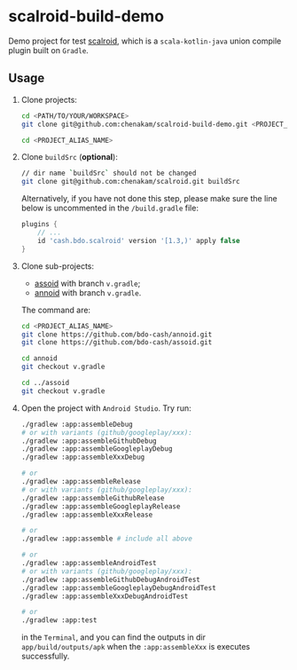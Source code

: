 # scalroid-build-demo

Demo project for test [scalroid](https://github.com/chenakam/scalroid), which is a `scala-kotlin-java` union compile plugin built on `Gradle`.

## Usage

1. Clone projects:
   ```bash
   cd <PATH/TO/YOUR/WORKSPACE>
   git clone git@github.com:chenakam/scalroid-build-demo.git <PROJECT_ALIAS_NAME>

   cd <PROJECT_ALIAS_NAME>
   ```

2. Clone `buildSrc` (**optional**):
   ```bash
   // dir name `buildSrc` should not be changed
   git clone git@github.com:chenakam/scalroid.git buildSrc
   ```

   Alternatively, if you have not done this step, please make sure the line below is uncommented in the `/build.gradle` file:
   ```groovy
   plugins {
       // ...
       id 'cash.bdo.scalroid' version '[1.3,)' apply false
   }
   ```

3. Clone sub-projects:
    - [assoid](https://github.com/bdo-cash/assoid/tree/v.gradle) with branch `v.gradle`;
    - [annoid](https://github.com/bdo-cash/annoid/tree/v.gradle) with branch `v.gradle`.

   The command are:
   ```bash
   cd <PROJECT_ALIAS_NAME>
   git clone https://github.com/bdo-cash/annoid.git
   git clone https://github.com/bdo-cash/assoid.git

   cd annoid
   git checkout v.gradle

   cd ../assoid
   git checkout v.gradle
   ```

4. Open the project with `Android Studio`. Try run:
   ```bash
   ./gradlew :app:assembleDebug
   # or with variants (github/googleplay/xxx):
   ./gradlew :app:assembleGithubDebug
   ./gradlew :app:assembleGoogleplayDebug
   ./gradlew :app:assembleXxxDebug

   # or
   ./gradlew :app:assembleRelease
   # or with variants (github/googleplay/xxx):
   ./gradlew :app:assembleGithubRelease
   ./gradlew :app:assembleGoogleplayRelease
   ./gradlew :app:assembleXxxRelease

   # or
   ./gradlew :app:assemble # include all above

   # or
   ./gradlew :app:assembleAndroidTest
   # or with variants (github/googleplay/xxx):
   ./gradlew :app:assembleGithubDebugAndroidTest
   ./gradlew :app:assembleGoogleplayDebugAndroidTest
   ./gradlew :app:assembleXxxDebugAndroidTest

   # or
   ./gradlew :app:test
   ```
   in the `Terminal`, and you can find the outputs in dir `app/build/outputs/apk` when the `:app:assembleXxx` is executes successfully.
